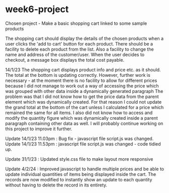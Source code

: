 # week6-project
Chosen project - Make a basic shopping cart linked to some sample products

The shopping cart should display the details of the chosen products when a user clicks the 'add to cart' button for each product.
There should be a facility to delete each product from the list. Also a facility to change the name and address of the customer/user.
When the user decides to checkout, a message box displays the total cost payable.

14/1/23
The shopping cart displays product info and price etc. as it should. The total at the bottom is updating correctly.
However, further work is necessary - at the moment there is no facility to allow for different prices because I did not 
manage to work out a way of accessing the price which was grouped with other data inside a dynamically generated paragraph
The problem was that I did not know how to get the price data from the parent element which was dynamically created.
For that reason I could not update the grand total at the bottom of the cart unless I calculated for a price which remained the same for all items.  I also did not know how to access and modify
 the quantity figure which was dynamically created inside a parent paragraph containing other data as well.
 I will probably continue working on this project to improve it further.
 
 Update 14/1/23 11.03pm : Bug fix - javascript file script.js was changed.
 Update 14/1/23 11.53pm : javascript file script.js was changed - code tidied up.

 Update 31/1/23 : Updated style.css file to make layout more responsive

 Update 4/2/24 : Improved javascript to handle multiple prices and be able to update individual
 quantities of items being displayed inside the cart. The records are now modified to instantly 
 show an update to each quantity without having to delete the record in its entirety.
 
